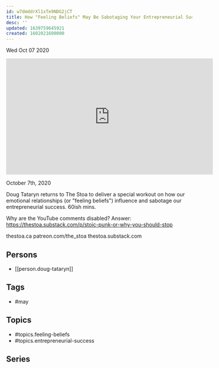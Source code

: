 ```yaml
---
id: w7dmddrXl1xTe9NDG2jCT
title: How "Feeling Beliefs" May Be Sabotaging Your Entrepreneurial Success
desc: ''
updated: 1639759645921
created: 1602021600000
---
```





Wed Oct 07 2020

<iframe width="560" height="315" src="https://www.youtube.com/embed/URleTH9VhgI" title="How "Feeling Beliefs" May Be Sabotaging Your Entrepreneurial Success w/ Doug Tataryn" frameborder="0" allow="accelerometer; autoplay; clipboard-write; encrypted-media; gyroscope; picture-in-picture" allowfullscreen ></iframe>

October 7th, 2020

Doug Tataryn returns to The Stoa to deliver a special workout on how our emotional relationships (or "feeling beliefs") influence and sabotage our entrepreneurial success. 60ish mins.

Why are the YouTube comments disabled? Answer: https://thestoa.substack.com/p/stoic-punk-or-why-you-should-stop

thestoa.ca
patreon.com/the_stoa
thestoa.substack.com

## Persons

- [[person.doug-tataryn]]

## Tags

- #may

## Topics

- #topics.feeling-beliefs
- #topics.entrepreneurial-success

## Series



